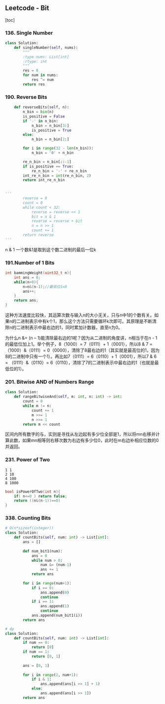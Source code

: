 ## Leetcode - Bit

[toc]

### 136. Single Number

```python
class Solution:
    def singleNumber(self, nums):
        """
        :type nums: List[int]
        :rtype: int
        """
        res = 0
        for num in nums:
            res ^= num
        return res
```



### 190. Reverse Bits

```python
    def reverseBits(self, n):
        n_bin = bin(n)
        is_positive = False
        if '-' in n_bin:
            n_bin = n_bin[3:]
            is_positive = True
        else:
            n_bin = n_bin[2:]

        for i in range(32 - len(n_bin)):
            n_bin = '0' + n_bin

        re_n_bin = n_bin[::-1]
        if is_positive == True:
            re_n_bin = '-' + re_n_bin
        int_re_n_bin = int(re_n_bin, 2)
        return int_re_n_bin
    

'''
        reverse = 0
        count = 0
        while count < 32:
            reverse = reverse << 1
            bit = n & 1
            reverse = reverse + bit
            n = n >> 1
            count += 1
        return reverse
'''
```

n & 1 一个数&1是取到这个数二进制的最后一位k



### 191.Number of 1 Bits

```c++
int bammingWeight(uint32_t n){
    int ans = 0;
    while(n>0){
        n=n&(n-1);//最低位1=0
        ans++;
    }
    return ans;
}
```

这种方法速度比较快，其运算次数与输入n的大小无关，只与n中1的个数有关。如果n的二进制表示中有k个1，那么这个方法只需要循环k次即可。其原理是不断清除n的二进制表示中最右边的1，同时累加计数器，直至n为0。

为什么n &= (n – 1)能清除最右边的1呢？因为从二进制的角度讲，n相当于在n - 1的最低位加上1。举个例子，8（1000）= 7（0111）+ 1（0001），所以8 & 7 = （1000）&（0111）= 0（0000），清除了8最右边的1（其实就是最高位的1，因为8的二进制中只有一个1）。再比如7（0111）= 6（0110）+ 1（0001），所以7 & 6 = （0111）&（0110）= 6（0110），清除了7的二进制表示中最右边的1（也就是最低位的1）。



### 201. Bitwise AND of Numbers Range

```python
class Solution:
    def rangeBitwiseAnd(self, m: int, n: int) -> int:
        count = 0
        while m != n:
            count += 1
            m >>= 1
            n >>= 1
        return m << count
```

区间内所有数字的与，实则是寻找从左边起有多少位全部是1，所以将mn右移并计算此数，如果mn相等则右移次数为右边有多少位0，此时在m右边补相应位数的0并返回。



### 231. Power of Two

```
1 1
2 10
4 100
8 1000
```

```c++
bool isPowerOfTwo(int n){
    if( n<=0 ) return false;
    return ((n&(n-1))==0)
}
```



### 338. Counting Bits

```python
# O(n*sizeof(integer))
class Solution:
    def countBits(self, num: int) -> List[int]:
        ans = []
        
        def num_bit1(num):
            ans = 0
            while num > 0:
                num &= (num-1)
                ans += 1
            return ans
        
        for i in range(num+1):
            if i == 0:
                ans.append(0)
                continue
            if i == 1:
                ans.append(1)
                continue
            ans.append(num_bit1(i))
        return ans
```

```python
# dp
class Solution:
    def countBits(self, num: int) -> List[int]:
        if num == 0:
            return [0]
        if num == 1:
            return [0, 1]
        
        ans = [0, 1]
        
        for i in range(2, num+1):
            if i & 1:
                ans.append(ans[i >> 1] + 1)
            else:
                ans.append(ans[i >> 1])
        return ans
```


